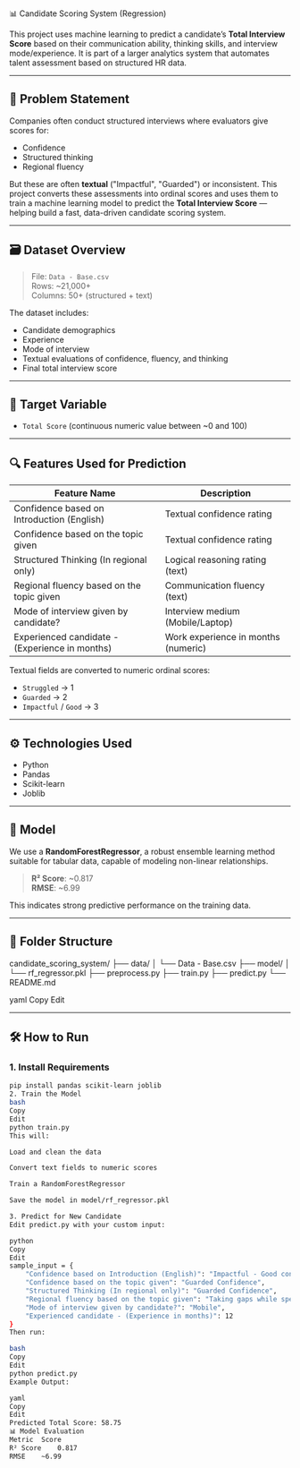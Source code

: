 📊 Candidate Scoring System (Regression)

This project uses machine learning to predict a candidate’s **Total Interview Score** based on their communication ability, thinking skills, and interview mode/experience. It is part of a larger analytics system that automates talent assessment based on structured HR data.

---

## 🧠 Problem Statement

Companies often conduct structured interviews where evaluators give scores for:
- Confidence
- Structured thinking
- Regional fluency

But these are often **textual** ("Impactful", "Guarded") or inconsistent. This project converts these assessments into ordinal scores and uses them to train a machine learning model to predict the **Total Interview Score** — helping build a fast, data-driven candidate scoring system.

---

## 🗃️ Dataset Overview

> File: `Data - Base.csv`  
> Rows: ~21,000+  
> Columns: 50+ (structured + text)

The dataset includes:
- Candidate demographics
- Experience
- Mode of interview
- Textual evaluations of confidence, fluency, and thinking
- Final total interview score

---

## 🎯 Target Variable

- `Total Score` (continuous numeric value between ~0 and 100)

---

## 🔍 Features Used for Prediction

| Feature Name                                  | Description                              |
|----------------------------------------------|------------------------------------------|
| Confidence based on Introduction (English)   | Textual confidence rating                |
| Confidence based on the topic given          | Textual confidence rating                |
| Structured Thinking (In regional only)       | Logical reasoning rating (text)          |
| Regional fluency based on the topic given    | Communication fluency (text)             |
| Mode of interview given by candidate?        | Interview medium (Mobile/Laptop)         |
| Experienced candidate - (Experience in months)| Work experience in months (numeric)      |

Textual fields are converted to numeric ordinal scores:
- `Struggled` → 1  
- `Guarded` → 2  
- `Impactful` / `Good` → 3

---

## ⚙️ Technologies Used

- Python
- Pandas
- Scikit-learn
- Joblib

---

## 🤖 Model

We use a **RandomForestRegressor**, a robust ensemble learning method suitable for tabular data, capable of modeling non-linear relationships.

> **R² Score**: ~0.817  
> **RMSE**: ~6.99

This indicates strong predictive performance on the training data.

---

## 📂 Folder Structure

candidate_scoring_system/
├── data/
│ └── Data - Base.csv
├── model/
│ └── rf_regressor.pkl
├── preprocess.py
├── train.py
├── predict.py
└── README.md

yaml
Copy
Edit

---

## 🛠 How to Run

### 1. Install Requirements

```bash
pip install pandas scikit-learn joblib
2. Train the Model
bash
Copy
Edit
python train.py
This will:

Load and clean the data

Convert text fields to numeric scores

Train a RandomForestRegressor

Save the model in model/rf_regressor.pkl

3. Predict for New Candidate
Edit predict.py with your custom input:

python
Copy
Edit
sample_input = {
    "Confidence based on Introduction (English)": "Impactful - Good confidence",
    "Confidence based on the topic given": "Guarded Confidence",
    "Structured Thinking (In regional only)": "Guarded Confidence",
    "Regional fluency based on the topic given": "Taking gaps while speaking",
    "Mode of interview given by candidate?": "Mobile",
    "Experienced candidate - (Experience in months)": 12
}
Then run:

bash
Copy
Edit
python predict.py
Example Output:

yaml
Copy
Edit
Predicted Total Score: 58.75
📊 Model Evaluation
Metric	Score
R² Score	0.817
RMSE	~6.99